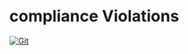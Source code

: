 # compliance Violations

[![Git](https://app.soluble.cloud/api/v1/public/badges/42319234-0f20-46c3-b48a-4e8340c27e17.svg?orgId=251133511671)](https://app.soluble.cloud/repos/details/github.com/robewedd/lw-compliance-violations?orgId=251133511671)  

